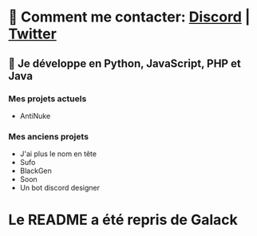 # 🔭 Comment me contacter: [Discord](https://discord.gg/nkjs48Dq92) | [Twitter](https://twitter.com/OffLyl)

## 🌱 Je développe en Python, JavaScript, PHP et Java

### Mes projets actuels
- AntiNuke

### Mes anciens projets
- J'ai plus le nom en tête
- Sufo
- BlackGen
- Soon
- Un bot discord designer


# Le README a été repris de Galack
